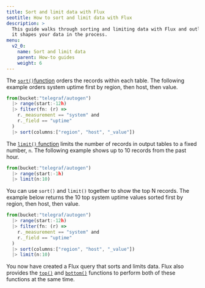 ```yaml
---
title: Sort and limit data with Flux
seotitle: How to sort and limit data with Flux
description: >
  This guide walks through sorting and limiting data with Flux and outlines how
  it shapes your data in the process.
menu:
  v2_0:
    name: Sort and limit data
    parent: How-to guides
    weight: 6
---
```


The [`sort()`function](/v2.0/reference/flux/functions/transformations/sort)
orders the records within each table.
The following example orders system uptime first by region, then host, then value.

```js
from(bucket:"telegraf/autogen")
  |> range(start:-12h)
  |> filter(fn: (r) =>
    r._measurement == "system" and
    r._field == "uptime"
  )
  |> sort(columns:["region", "host", "_value"])
```

The [`limit()` function](/v2.0/reference/flux/functions/transformations/limit)
limits the number of records in output tables to a fixed number, `n`.
The following example shows up to 10 records from the past hour.

```js
from(bucket:"telegraf/autogen")
  |> range(start:-1h)
  |> limit(n:10)
```

You can use `sort()` and `limit()` together to show the top N records.
The example below returns the 10 top system uptime values sorted first by
region, then host, then value.

```js
from(bucket:"telegraf/autogen")
  |> range(start:-12h)
  |> filter(fn: (r) =>
    r._measurement == "system" and
    r._field == "uptime"
  )
  |> sort(columns:["region", "host", "_value"])
  |> limit(n:10)
```

You now have created a Flux query that sorts and limits data.
Flux also provides the [`top()`](/v2.0/reference/flux/functions/transformations/selectors/top)
and [`bottom()`](/v2.0/reference/flux/functions/transformations/selectors/bottom)
functions to perform both of these functions at the same time.
